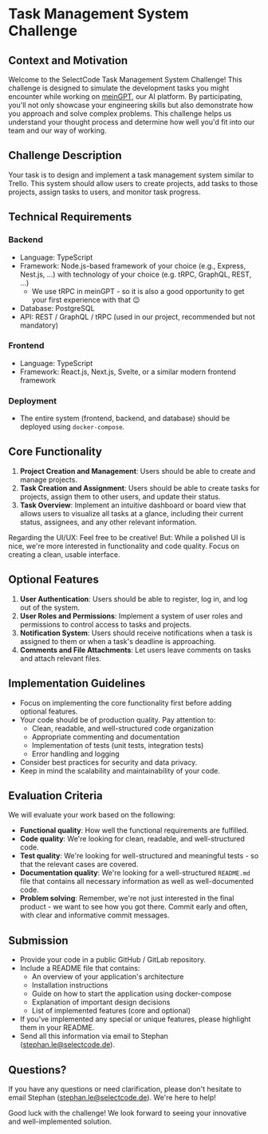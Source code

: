 # Task Management System Challenge

## Context and Motivation

Welcome to the SelectCode Task Management System Challenge! This challenge is designed to simulate the development tasks you might encounter while working on [meinGPT](https://meingpt.com), our AI platform. By participating, you'll not only showcase your engineering skills but also demonstrate how you approach and solve complex problems. This challenge helps us understand your thought process and determine how well you'd fit into our team and our way of working.

## Challenge Description

Your task is to design and implement a task management system similar to Trello. This system should allow users to create projects, add tasks to those projects, assign tasks to users, and monitor task progress.

## Technical Requirements

### Backend

- Language: TypeScript
- Framework: Node.js-based framework of your choice (e.g., Express, Nest.js, ...) with technology of your choice (e.g. tRPC, GraphQL, REST, ...)
  - We use tRPC in meinGPT - so it is also a good opportunity to get your first experience with that 😉
- Database: PostgreSQL
- API: REST / GraphQL / tRPC (used in our project, recommended but not mandatory)

### Frontend

- Language: TypeScript
- Framework: React.js, Next.js, Svelte, or a similar modern frontend framework

### Deployment

- The entire system (frontend, backend, and database) should be deployed using `docker-compose`.

## Core Functionality

1. **Project Creation and Management**: Users should be able to create and manage projects.
2. **Task Creation and Assignment**: Users should be able to create tasks for projects, assign them to other users, and update their status.
3. **Task Overview**: Implement an intuitive dashboard or board view that allows users to visualize all tasks at a glance, including their current status, assignees, and any other relevant information.

Regarding the UI/UX: Feel free to be creative! But: While a polished UI is nice, we're more interested in functionality and code quality. Focus on creating a clean, usable interface.

## Optional Features

1. **User Authentication**: Users should be able to register, log in, and log out of the system.
2. **User Roles and Permissions**: Implement a system of user roles and permissions to control access to tasks and projects.
3. **Notification System**: Users should receive notifications when a task is assigned to them or when a task's deadline is approaching.
4. **Comments and File Attachments**: Let users leave comments on tasks and attach relevant files.

## Implementation Guidelines

- Focus on implementing the core functionality first before adding optional features.
- Your code should be of production quality. Pay attention to:
  - Clean, readable, and well-structured code organization
  - Appropriate commenting and documentation
  - Implementation of tests (unit tests, integration tests)
  - Error handling and logging
- Consider best practices for security and data privacy.
- Keep in mind the scalability and maintainability of your code.

## Evaluation Criteria

We will evaluate your work based on the following:

- **Functional quality**: How well the functional requirements are fulfilled.
- **Code quality**: We're looking for clean, readable, and well-structured code.
- **Test quality**: We're looking for well-structured and meaningful tests - so that the relevant cases are covered.
- **Documentation quality**: We're looking for a well-structured `README.md` file that contains all necessary information as well as well-documented code.
- **Problem solving**: Remember, we're not just interested in the final product - we want to see how you got there. Commit early and often, with clear and informative commit messages.

## Submission

- Provide your code in a public GitHub / GitLab repository.
- Include a README file that contains:
  - An overview of your application's architecture
  - Installation instructions
  - Guide on how to start the application using docker-compose
  - Explanation of important design decisions
  - List of implemented features (core and optional)
- If you've implemented any special or unique features, please highlight them in your README.
- Send all this information via email to Stephan (stephan.le@selectcode.de).

## Questions?

If you have any questions or need clarification, please don't hesitate to email Stephan (stephan.le@selectcode.de). We're here to help!

Good luck with the challenge! We look forward to seeing your innovative and well-implemented solution.